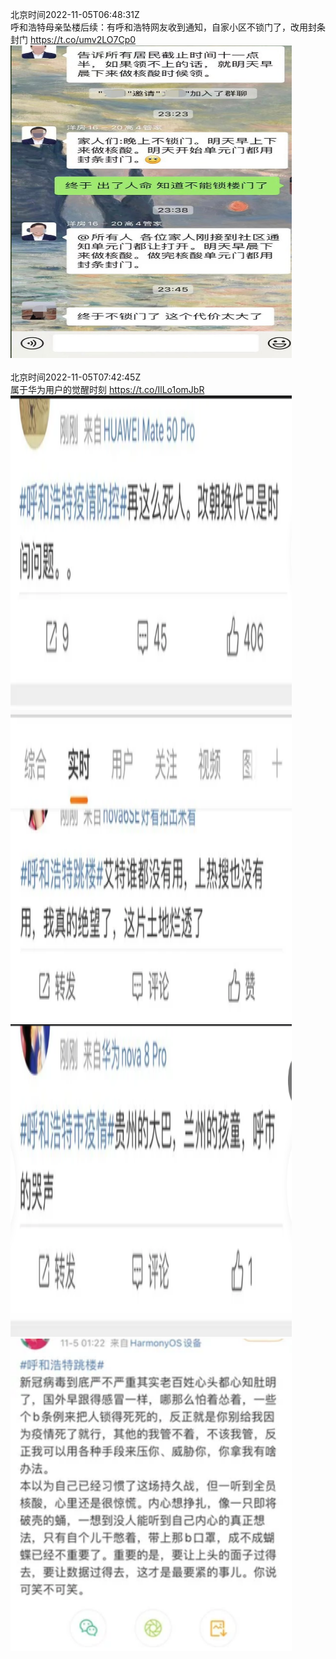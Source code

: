 北京时间2022-11-05T06:48:31Z<br>呼和浩特母亲坠楼后续：有呼和浩特网友收到通知，自家小区不锁门了，改用封条封门 https://t.co/umv2LO7Cp0<br><img src='/temp/image/2022/o-Month-11/1588664516648136704_0.jpg' width='450' height='500'><br><br>北京时间2022-11-05T07:42:45Z<br>属于华为用户的觉醒时刻 https://t.co/IlLo1omJbR<br><img src='/temp/image/2022/o-Month-11/1588678164057714688_0.jpg' width='450' height='500'><img src='/temp/image/2022/o-Month-11/1588678164057714688_1.jpg' width='450' height='500'><img src='/temp/image/2022/o-Month-11/1588678164057714688_2.jpg' width='450' height='500'><img src='/temp/image/2022/o-Month-11/1588678164057714688_3.jpg' width='450' height='500'><br><br>